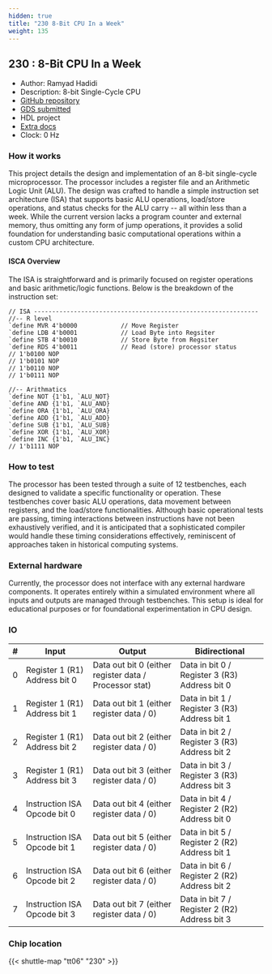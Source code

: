```yaml
---
hidden: true
title: "230 8-Bit CPU In a Week"
weight: 135
---
```


## 230 : 8-Bit CPU In a Week

* Author: Ramyad Hadidi
* Description: 8-bit Single-Cycle CPU
* [GitHub repository](https://github.com/ramyadhadidi/tt06-8bit-cpu)
* [GDS submitted](https://github.com/ramyadhadidi/tt06-8bit-cpu/actions/runs/8690510085)
* HDL project
* [Extra docs](None)
* Clock: 0 Hz

<!---

This file is used to generate your project datasheet. Please fill in the information below and delete any unused
sections.

You can also include images in this folder and reference them in the markdown. Each image must be less than
512 kb in size, and the combined size of all images must be less than 1 MB.
-->


### How it works

This project details the design and implementation of an 8-bit single-cycle microprocessor. The processor includes a register file and an Arithmetic Logic Unit (ALU). The design was crafted to handle a simple instruction set architecture (ISA) that supports basic ALU operations, load/store operations, and status checks for the ALU carry -- all within less than a week. While the current version lacks a program counter and external memory, thus omitting any form of jump operations, it provides a solid foundation for understanding basic computational operations within a custom CPU architecture.

#### ISCA Overview

The ISA is straightforward and is primarily focused on register operations and basic arithmetic/logic functions. Below is the breakdown of the instruction set:

```
// ISA --------------------------------------------------------------
//-- R level
`define MVR 4'b0000            // Move Register
`define LDB 4'b0001            // Load Byte into Regsiter
`define STB 4'b0010            // Store Byte from Regsiter
`define RDS 4'b0011            // Read (store) processor status
// 1'b0100 NOP
// 1'b0101 NOP
// 1'b0110 NOP
// 1'b0111 NOP

//-- Arithmatics
`define NOT {1'b1, `ALU_NOT}
`define AND {1'b1, `ALU_AND}
`define ORA {1'b1, `ALU_ORA}
`define ADD {1'b1, `ALU_ADD}
`define SUB {1'b1, `ALU_SUB}
`define XOR {1'b1, `ALU_XOR}
`define INC {1'b1, `ALU_INC}
// 1'b1111 NOP
```

### How to test

The processor has been tested through a suite of 12 testbenches, each designed to validate a specific functionality or operation. These testbenches cover basic ALU operations, data movement between registers, and the load/store functionalities. Although basic operational tests are passing, timing interactions between instructions have not been exhaustively verified, and it is anticipated that a sophisticated compiler would handle these timing considerations effectively, reminiscent of approaches taken in historical computing systems.

### External hardware

Currently, the processor does not interface with any external hardware components. It operates entirely within a simulated environment where all inputs and outputs are managed through testbenches. This setup is ideal for educational purposes or for foundational experimentation in CPU design.


### IO

| # | Input          | Output         | Bidirectional   |
| - | -------------- | -------------- | --------------- |
| 0 | Register 1 (R1) Address bit 0 | Data out bit 0 (either register data / Processor stat) | Data in bit 0 / Register 3 (R3) Address bit 0 |
| 1 | Register 1 (R1) Address bit 1 | Data out bit 1 (either register data / 0) | Data in bit 1 / Register 3 (R3) Address bit 1 |
| 2 | Register 1 (R1) Address bit 2 | Data out bit 2 (either register data / 0) | Data in bit 2 / Register 3 (R3) Address bit 2 |
| 3 | Register 1 (R1) Address bit 3 | Data out bit 3 (either register data / 0) | Data in bit 3 / Register 3 (R3) Address bit 3 |
| 4 | Instruction ISA Opcode bit 0 | Data out bit 4 (either register data / 0) | Data in bit 4 / Register 2 (R2) Address bit 0 |
| 5 | Instruction ISA Opcode bit 1 | Data out bit 5 (either register data / 0) | Data in bit 5 / Register 2 (R2) Address bit 1 |
| 6 | Instruction ISA Opcode bit 2 | Data out bit 6 (either register data / 0) | Data in bit 6 / Register 2 (R2) Address bit 2 |
| 7 | Instruction ISA Opcode bit 3 | Data out bit 7 (either register data / 0) | Data in bit 7 / Register 2 (R2) Address bit 3 |

### Chip location

{{< shuttle-map "tt06" "230" >}}
